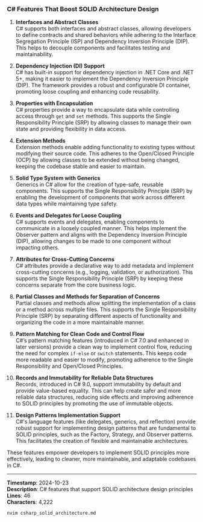 ### C# Features That Boost SOLID Architecture Design

1. **Interfaces and Abstract Classes**  
   C# supports both interfaces and abstract classes, allowing developers to define contracts and shared behaviors while adhering to the Interface Segregation Principle (ISP) and Dependency Inversion Principle (DIP). This helps to decouple components and facilitates testing and maintainability.

2. **Dependency Injection (DI) Support**  
   C# has built-in support for dependency injection in .NET Core and .NET 5+, making it easier to implement the Dependency Inversion Principle (DIP). The framework provides a robust and configurable DI container, promoting loose coupling and enhancing code reusability.

3. **Properties with Encapsulation**  
   C# properties provide a way to encapsulate data while controlling access through `get` and `set` methods. This supports the Single Responsibility Principle (SRP) by allowing classes to manage their own state and providing flexibility in data access.

4. **Extension Methods**  
   Extension methods enable adding functionality to existing types without modifying their source code. This adheres to the Open/Closed Principle (OCP) by allowing classes to be extended without being changed, keeping the codebase stable and easier to maintain.

5. **Solid Type System with Generics**  
   Generics in C# allow for the creation of type-safe, reusable components. This supports the Single Responsibility Principle (SRP) by enabling the development of components that work across different data types while maintaining type safety.

6. **Events and Delegates for Loose Coupling**  
   C# supports events and delegates, enabling components to communicate in a loosely coupled manner. This helps implement the Observer pattern and aligns with the Dependency Inversion Principle (DIP), allowing changes to be made to one component without impacting others.

7. **Attributes for Cross-Cutting Concerns**  
   C# attributes provide a declarative way to add metadata and implement cross-cutting concerns (e.g., logging, validation, or authorization). This supports the Single Responsibility Principle (SRP) by keeping these concerns separate from the core business logic.

8. **Partial Classes and Methods for Separation of Concerns**  
   Partial classes and methods allow splitting the implementation of a class or a method across multiple files. This supports the Single Responsibility Principle (SRP) by separating different aspects of functionality and organizing the code in a more maintainable manner.

9. **Pattern Matching for Clean Code and Control Flow**  
   C#’s pattern matching features (introduced in C# 7.0 and enhanced in later versions) provide a clean way to implement control flow, reducing the need for complex `if-else` or `switch` statements. This keeps code more readable and easier to modify, promoting adherence to the Single Responsibility and Open/Closed Principles.

10. **Records and Immutability for Reliable Data Structures**  
    Records, introduced in C# 9.0, support immutability by default and provide value-based equality. This can help create safer and more reliable data structures, reducing side effects and improving adherence to SOLID principles by promoting the use of immutable objects.

11. **Design Patterns Implementation Support**  
    C#'s language features (like delegates, generics, and reflection) provide robust support for implementing design patterns that are fundamental to SOLID principles, such as the Factory, Strategy, and Observer patterns. This facilitates the creation of flexible and maintainable architectures.

These features empower developers to implement SOLID principles more effectively, leading to cleaner, more maintainable, and adaptable codebases in C#.

---

**Timestamp**: 2024-10-23  
**Description**: C# features that support SOLID architecture design principles  
**Lines**: 46  
**Characters**: 4,222  

```bash
nvim csharp_solid_architecture.md
```
